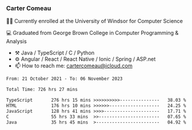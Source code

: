 ### Carter Comeau

🙋‍♂️ Currently enrolled at the University of Windsor for Computer Science

💻 Graduated from George Brown College in Computer Programming & Analysis

- ⚒️ Java / TypeScript / C / Python
- ⚙️ Angular / React / React Native / Ionic / Spring / ASP.net
- 📫 How to reach me: cartercomeau@icloud.com

<!--START_SECTION:waka-->

```txt
From: 21 October 2021 - To: 06 November 2023

Total Time: 726 hrs 27 mins

TypeScript       276 hrs 15 mins >>>>>>>>>>---------------   38.03 %
HTML             176 hrs 10 mins >>>>>>-------------------   24.25 %
JavaScript       128 hrs 41 mins >>>>---------------------   17.71 %
C                55 hrs 33 mins  >>-----------------------   07.65 %
Java             35 hrs 45 mins  >------------------------   04.92 %
```

<!--END_SECTION:waka-->

